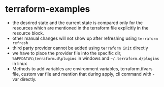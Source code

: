 # terraform-examples
- the desrired state and the current state is compared only for the resources which are mentioned in the terraform file explicitly in the resource block.
- other manual changes will not show up after refreshing using ```terraform refresh```
- third party provider cannot be added using ```terraform init``` directly 
- we have to place the provider file into the specific dir, ```%APPDATA%\terraform.d\plugins``` in windows and ```~/.terraform.d/plugins``` in linux
- Methods to add variables are environment variables, terraform,tfvars file, custom var file and mention that during apply, cli command with -var directly.